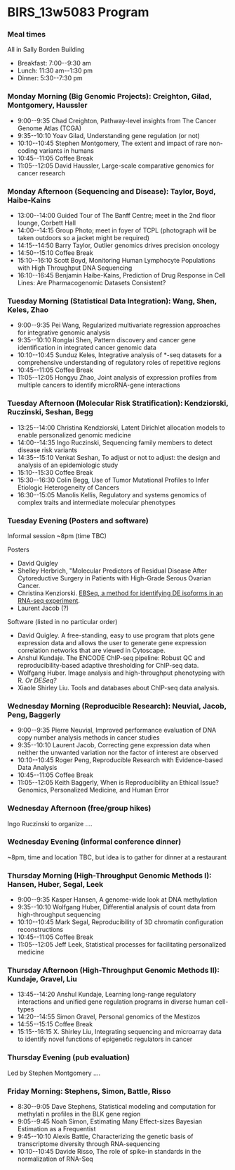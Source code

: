 BIRS_13w5083 Program
========================================================

### Meal times

All in Sally Borden Building

  * Breakfast: 7:00--9:30 am
  * Lunch: 11:30 am--1:30 pm
  * Dinner: 5:30--7:30 pm
  
### Monday Morning (Big Genomic Projects): Creighton, Gilad, Montgomery, Haussler

  * 9:00--9:35 Chad Creighton, Pathway-level insights from The Cancer Genome Atlas (TCGA)
  * 9:35--10:10 Yoav Gilad, Understanding gene regulation (or not)
  * 10:10--10:45 Stephen Montgomery, The extent and impact of rare non-coding variants in humans
  * 10:45--11:05 Coffee Break
  * 11:05--12:05 David Haussler, Large-scale comparative genomics for cancer research
  
### Monday Afternoon (Sequencing and Disease): Taylor, Boyd, Haibe-Kains

  * 13:00--14:00 Guided Tour of The Banff Centre; meet in the 2nd floor lounge, Corbett Hall
  * 14:00--14:15 Group Photo; meet in foyer of TCPL (photograph will be taken outdoors so a jacket might be required)
  * 14:15--14:50 Barry Taylor, Outlier genomics drives precision oncology
  * 14:50--15:10 Coffee Break
  * 15:10--16:10 Scott Boyd, Monitoring Human Lymphocyte Populations with High Throughput DNA Sequencing
  * 16:10--16:45 Benjamin Haibe-Kains, Prediction of Drug Response in Cell Lines: Are Pharmacogenomic Datasets Consistent?

### Tuesday Morning (Statistical Data Integration): Wang, Shen, Keles, Zhao

  * 9:00--9:35 Pei Wang, Regularized multivariate regression approaches for integrative genomic analysis
  * 9:35--10:10 Ronglai Shen, Pattern discovery and cancer gene identification in integrated cancer genomic data
  * 10:10--10:45 Sunduz Keles, Integrative analysis of *-seq datasets for a comprehensive understanding of regulatory roles of repetitive regions
  * 10:45--11:05 Coffee Break
  * 11:05--12:05 Hongyu Zhao, Joint analysis of expression profiles from multiple cancers to identify microRNA-gene interactions

### Tuesday Afternoon (Molecular Risk Stratification): Kendziorski, Ruczinski, Seshan, Begg

  * 13:25--14:00 Christina Kendziorski, Latent Dirichlet allocation models to enable personalized genomic medicine
  * 14:00--14:35 Ingo Ruczinski, Sequencing family members to detect disease risk variants
  * 14:35--15:10 Venkat Seshan, To adjust or not to adjust: the design and analysis of an epidemiologic study
  * 15:10--15:30 Coffee Break
  * 15:30--16:30 Colin Begg, Use of Tumor Mutational Profiles to Infer Etiologic Heterogeneity of Cancers
  * 16:30--15:05 Manolis Kellis, Regulatory and systems genomics of complex traits and intermediate molecular phenotypes

### Tuesday Evening (Posters and software)

Informal session ~8pm (time TBC)

Posters

  * David Quigley
  * Shelley Herbrich, "Molecular Predictors of Residual Disease After Cytoreductive Surgery in Patients with High-Grade Serous Ovarian Cancer.
  * Christina Kenziorski. [EBSeq, a method for identifying DE isoforms in an RNA-seq experiment](http://bioinformatics.oxfordjournals.org/content/early/2013/02/21/bioinformatics.btt087.abstract).
  * Laurent Jacob (?)
  
Software (listed in no particular order)

  * David Quigley. A free-standing, easy to use program that plots gene expression data and allows the user to generate gene expression correlation networks that are viewed in Cytoscape.
  * Anshul Kundaje. The ENCODE ChIP-seq pipeline: Robust QC and reproducibility-based adaptive thresholding for ChIP-seq data.
  * Wolfgang Huber. Image analysis and high-throughput phenotyping with R. *Or DESeq?*
  * Xiaole Shirley Liu. Tools and databases about ChIP-seq data analysis.
  
### Wednesday Morning (Reproducible Research): Neuvial, Jacob, Peng, Baggerly

  * 9:00--9:35 Pierre Neuvial, Improved performance evaluation of DNA copy number analysis methods in cancer studies
  * 9:35--10:10 Laurent Jacob, Correcting gene expression data when neither the unwanted variation nor the factor of interest are observed
 * 10:10--10:45 Roger Peng, Reproducible Research with Evidence-based Data Analysis
  * 10:45--11:05 Coffee Break
  * 11:05--12:05 Keith Baggerly, When is Reproducibility an Ethical Issue? Genomics, Personalized Medicine, and Human Error

### Wednesday Afternoon (free/group hikes)

Ingo Ruczinski to organize ....

### Wednesday Evening (informal conference dinner)

~8pm, time and location TBC, but idea is to gather for dinner at a restaurant

### Thursday Morning (High-Throughput Genomic Methods I): Hansen, Huber, Segal, Leek

  * 9:00--9:35 Kasper Hansen, A genome-wide look at DNA methylation
  * 9:35--10:10 Wolfgang Huber, Differential analysis of count data from high-throughput sequencing
  * 10:10--10:45 Mark Segal, Reproducibility of 3D chromatin configuration reconstructions
  * 10:45--11:05 Coffee Break
  * 11:05--12:05 Jeff Leek, Statistical processes for facilitating personalized medicine

### Thursday Afternoon (High-Throughput Genomic Methods II): Kundaje, Gravel, Liu

  * 13:45--14:20 Anshul Kundaje, Learning long-range regulatory interactions and unified gene regulation programs in diverse human cell-types
  * 14:20--14:55 Simon Gravel, Personal genomics of the Mestizos
  * 14:55--15:15 Coffee Break
  * 15:15--16:15 X. Shirley Liu, Integrating sequencing and microarray data to identify novel functions of epigenetic regulators in cancer
  
### Thursday Evening (pub evaluation)

Led by Stephen Montgomery ....

### Friday Morning: Stephens, Simon, Battle, Risso

  * 8:30--9:05 Dave Stephens, Statistical modeling and computation for methylati n profiles in the BLK gene region
  * 9:05--9:45 Noah Simon, Estimating Many Effect-sizes Bayesian Estimation as a Frequentist
  * 9:45--10:10 Alexis Battle, Characterizing the genetic basis of transcriptome diversity through RNA-sequencing
  * 10:10--10:45 Davide Risso, The role of spike-in standards in the normalization of RNA-Seq